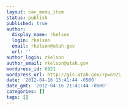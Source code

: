 ```yaml
---
layout: nav_menu_item
status: publish
published: true
author:
  display_name: rkelson
  login: rkelson
  email: rkelson@utah.gov
  url: ''
author_login: rkelson
author_email: rkelson@utah.gov
wordpress_id: 6921
wordpress_url: http://gis.utah.gov/?p=6921
date: '2012-04-16 15:41:44 -0500'
date_gmt: '2012-04-16 21:41:44 -0500'
categories: []
tags: []
---
```


